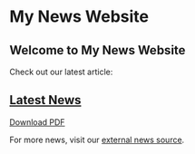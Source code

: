 <!DOCTYPE html>
<html>
<head>
    <h1>My News Website</h1>
<head>
<body>
    <h2>Welcome to My News Website</h2>
    <p>Check out our latest article:</p>
    <h2><a href="Online News Article.pdf">Latest News</a></h2>
    <p><a href="article.pdf" target="_blank">Download PDF</a></p>
    <p>For more news, visit our <a href="external-news.html" target="_blank">external news source</a>.</p>
</body>
</html>
